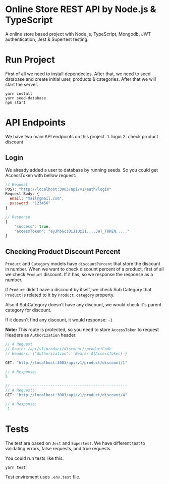 # Online Store REST API by Node.js & TypeScript
A online store based project with Node.js, TypeScript, Mongodb, JWT authentication, Jest & Supertest testing.

# Run Project
First of all we need to install dependecies. After that, we need to seed database and create initial user, products & categories. After that we will start the server.

```
yarn install
yarn seed-database
npm start
```

# API Endpoints
We have two main API endpoints on this project. 1. login 2. check product discount

## Login
We already added a user to database by running seeds. So you could get AccessToken with bellow request:

```js
// Request
POST: "http://localhost:3003/api/v1/auth/login"
Request Body: {
  email: "mail@gmail.com",
  password: "123456"
}

// Response
{
    "success": true,
    "accessToken": "eyJhbGciOiJIUzI1....JWT_TOKEN....."
}
```

## Checking Product Discount Percent
`Product` and `Category` models have `discountPercent` that store the discount in number. When we want to check discount percent of a product, first of all we check `Product` discount. If it has, so we response the response as a number. 

If `Product` didn't have a discount by itself, we check Sub Category that `Product` is related to it by `Product.category` property.

Also if SubCategory doesn't have any discount, we would check it's parent category for discount.

If it doesn't find any discount, it would response: `-1`

**Note:** This route is protected, so you need to store `AccessToken` to request Headers as `Authorization` header. 

```js
// # Request
// Route: /api/v1/product/discount/:productCode
// Headers: {"Authorization": `Bearer ${AccessToken}`}

GET: "http://localhost:3003/api/v1/product/discount/1"

// # Response:
5

// ---------------------------------------------------
// # Request:
GET: "http://localhost:3003/api/v1/product/discount/4"

// # Response:
-1
```


# Tests
The test are based on `Jest` and `Supertest`. We have different test to validating errors, false requests, and true requests.

You could run tests like this:

```
yarn test
```

Test envirement uses `.env.test` file.